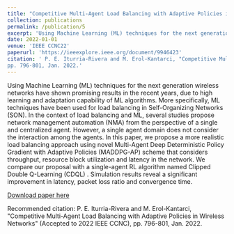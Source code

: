 ```yaml
---
title: "Competitive Multi-Agent Load Balancing with Adaptive Policies in Wireless Networks"
collection: publications
permalink: /publication/5
excerpt: 'Using Machine Learning (ML) techniques for the next generation wireless networks have shown promising results in the recent years, due to high learning and adaptation capability of ML algorithms. More specifically, ML techniques have been used for load balancing in Self-Organizing Networks (SON). In the context of load balancing and ML, several studies propose network management automation (NMA) from the perspective of a single and centralized agent. However, a single agent domain does not consider the interaction among the agents. In this paper, we propose a more realistic load balancing approach using novel Multi-Agent Deep Deterministic Policy Gradient with Adaptive Policies (MADDPG-AP) scheme that considers throughput, resource block utilization and latency in the network. We compare our proposal with a single-agent RL algorithm named Clipped Double Q-Learning (CDQL) . Simulation results reveal a significant improvement in latency, packet loss ratio and convergence time.'
date: 2022-01-01
venue: 'IEEE CCNC22'
paperurl: 'https://ieeexplore.ieee.org/document/9946423'
citation: ' P. E. Iturria-Rivera and M. Erol-Kantarci, "Competitive Multi-Agent Load Balancing with Adaptive Policies in Wireless Networks" (Accepted to 2022 IEEE CCNC),
pp. 796-801, Jan. 2022.'
---
```

Using Machine Learning (ML) techniques for the next generation wireless networks have shown promising results in the recent years, due to high learning and adaptation capability of ML algorithms. More specifically, ML techniques have been used for load balancing in Self-Organizing Networks (SON). In the context of load balancing and ML, several studies propose network management automation (NMA) from the perspective of a single and centralized agent. However, a single agent domain does not consider the interaction among the agents. In this paper, we propose a more realistic load balancing approach using novel Multi-Agent Deep Deterministic Policy Gradient with Adaptive Policies (MADDPG-AP) scheme that considers throughput, resource block utilization and latency in the network. We compare our proposal with a single-agent RL algorithm named Clipped Double Q-Learning (CDQL) . Simulation results reveal a significant improvement in latency, packet loss ratio and convergence time.

[Download paper here](https://ieeexplore.ieee.org/document/9946423)

Recommended citation:  P. E. Iturria-Rivera and M. Erol-Kantarci, "Competitive Multi-Agent Load Balancing with Adaptive Policies in Wireless Networks" (Accepted to 2022 IEEE CCNC), pp. 796-801, Jan. 2022.
